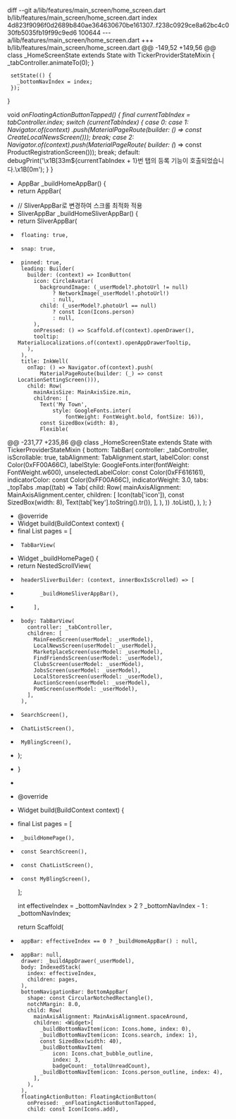 diff --git a/lib/features/main_screen/home_screen.dart b/lib/features/main_screen/home_screen.dart
index 4d823f9096f0d2689b840ae364630670be161307..f238c0929ce8a62bc4c030fb5035fb19f99c9ed6 100644
--- a/lib/features/main_screen/home_screen.dart
+++ b/lib/features/main_screen/home_screen.dart
@@ -149,52 +149,56 @@ class _HomeScreenState extends State<HomeScreen> with TickerProviderStateMixin {
       _tabController.animateTo(0);
     }
 
     setState(() {
       _bottomNavIndex = index;
     });
   }
 
   void _onFloatingActionButtonTapped() {
     final currentTabIndex = _tabController.index;
     switch (currentTabIndex) {
       case 0:
       case 1:
         Navigator.of(context)
             .push(MaterialPageRoute(builder: (_) => const CreateLocalNewsScreen()));
         break;
       case 2:
         Navigator.of(context).push(MaterialPageRoute(
             builder: (_) => const ProductRegistrationScreen()));
         break;
       default:
         debugPrint('\x1B[33m${currentTabIndex + 1}번 탭의 등록 기능이 호출되었습니다.\x1B[0m');
     }
   }
 
-  AppBar _buildHomeAppBar() {
-    return AppBar(
+  // SliverAppBar로 변경하여 스크롤 최적화 적용
+  SliverAppBar _buildHomeSliverAppBar() {
+    return SliverAppBar(
+      floating: true,
+      snap: true,
+      pinned: true,
       leading: Builder(
         builder: (context) => IconButton(
           icon: CircleAvatar(
             backgroundImage: (_userModel?.photoUrl != null)
                 ? NetworkImage(_userModel!.photoUrl!)
                 : null,
             child: (_userModel?.photoUrl == null)
                 ? const Icon(Icons.person)
                 : null,
           ),
           onPressed: () => Scaffold.of(context).openDrawer(),
           tooltip: MaterialLocalizations.of(context).openAppDrawerTooltip,
         ),
       ),
       title: InkWell(
         onTap: () => Navigator.of(context).push(
             MaterialPageRoute(builder: (_) => const LocationSettingScreen())),
         child: Row(
           mainAxisSize: MainAxisSize.min,
           children: [
             Text('My Town',
                 style: GoogleFonts.inter(
                     fontWeight: FontWeight.bold, fontSize: 16)),
             const SizedBox(width: 8),
             Flexible(
@@ -231,77 +235,86 @@ class _HomeScreenState extends State<HomeScreen> with TickerProviderStateMixin {
       bottom: TabBar(
         controller: _tabController,
         isScrollable: true,
         tabAlignment: TabAlignment.start,
         labelColor: const Color(0xFF00A66C),
         labelStyle: GoogleFonts.inter(fontWeight: FontWeight.w600),
         unselectedLabelColor: const Color(0xFF616161),
         indicatorColor: const Color(0xFF00A66C),
         indicatorWeight: 3.0,
         tabs: _topTabs
             .map((tab) => Tab(
                   child: Row(
                     mainAxisAlignment: MainAxisAlignment.center,
                     children: [
                       Icon(tab['icon']),
                       const SizedBox(width: 8),
                       Text(tab['key'].toString().tr()),
                     ],
                   ),
                 ))
             .toList(),
       ),
     );
   }
 
-  @override
-  Widget build(BuildContext context) {
-    final List<Widget> pages = [
-      TabBarView(
+  Widget _buildHomePage() {
+    return NestedScrollView(
+      headerSliverBuilder: (context, innerBoxIsScrolled) => [
+            _buildHomeSliverAppBar(),
+          ],
+      body: TabBarView(
         controller: _tabController,
         children: [
           MainFeedScreen(userModel: _userModel),
           LocalNewsScreen(userModel: _userModel),
           MarketplaceScreen(userModel: _userModel),
           FindFriendsScreen(userModel: _userModel),
           ClubsScreen(userModel: _userModel),
           JobsScreen(userModel: _userModel),
           LocalStoresScreen(userModel: _userModel),
           AuctionScreen(userModel: _userModel),
           PomScreen(userModel: _userModel),
         ],
       ),
-      SearchScreen(),
-      ChatListScreen(),
-      MyBlingScreen(),
+    );
+  }
+
+  @override
+  Widget build(BuildContext context) {
+    final List<Widget> pages = [
+      _buildHomePage(),
+      const SearchScreen(),
+      const ChatListScreen(),
+      const MyBlingScreen(),
     ];
 
     int effectiveIndex =
         _bottomNavIndex > 2 ? _bottomNavIndex - 1 : _bottomNavIndex;
 
     return Scaffold(
-      appBar: effectiveIndex == 0 ? _buildHomeAppBar() : null,
+      appBar: null,
       drawer: _buildAppDrawer(_userModel),
       body: IndexedStack(
         index: effectiveIndex,
         children: pages,
       ),
       bottomNavigationBar: BottomAppBar(
         shape: const CircularNotchedRectangle(),
         notchMargin: 8.0,
         child: Row(
           mainAxisAlignment: MainAxisAlignment.spaceAround,
           children: <Widget>[
             _buildBottomNavItem(icon: Icons.home, index: 0),
             _buildBottomNavItem(icon: Icons.search, index: 1),
             const SizedBox(width: 40),
             _buildBottomNavItem(
                 icon: Icons.chat_bubble_outline,
                 index: 3,
                 badgeCount: _totalUnreadCount),
             _buildBottomNavItem(icon: Icons.person_outline, index: 4),
           ],
         ),
       ),
       floatingActionButton: FloatingActionButton(
         onPressed: _onFloatingActionButtonTapped,
         child: const Icon(Icons.add),

